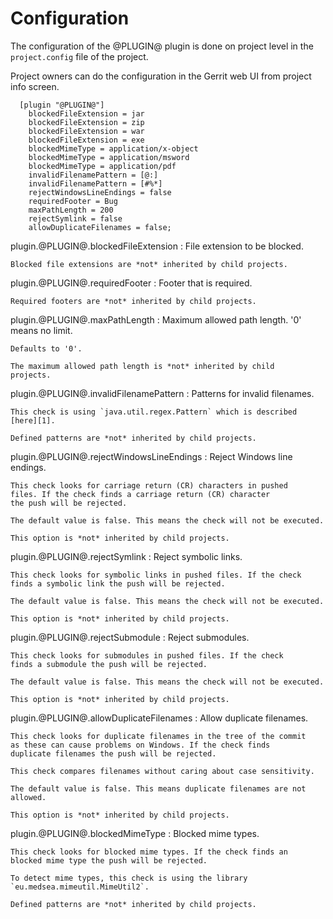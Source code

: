 Configuration
=============

The configuration of the @PLUGIN@ plugin is done on project level in
the `project.config` file of the project.

Project owners can do the configuration in the Gerrit web UI from
project info screen.

```
  [plugin "@PLUGIN@"]
    blockedFileExtension = jar
    blockedFileExtension = zip
    blockedFileExtension = war
    blockedFileExtension = exe
    blockedMimeType = application/x-object
    blockedMimeType = application/msword
    blockedMimeType = application/pdf
    invalidFilenamePattern = [@:]
    invalidFilenamePattern = [#%*]
    rejectWindowsLineEndings = false
    requiredFooter = Bug
    maxPathLength = 200
    rejectSymlink = false
    allowDuplicateFilenames = false;
```

plugin.@PLUGIN@.blockedFileExtension
:	File extension to be blocked.

	Blocked file extensions are *not* inherited by child projects.

plugin.@PLUGIN@.requiredFooter
:	Footer that is required.

	Required footers are *not* inherited by child projects.

plugin.@PLUGIN@.maxPathLength
:	Maximum allowed path length. '0' means no limit.

	Defaults to '0'.

	The maximum allowed path length is *not* inherited by child
	projects.

plugin.@PLUGIN@.invalidFilenamePattern
:	Patterns for invalid filenames.

	This check is using `java.util.regex.Pattern` which is described
	[here][1].

	Defined patterns are *not* inherited by child projects.

[1]: https://docs.oracle.com/javase/7/docs/api/java/util/regex/Pattern.html

plugin.@PLUGIN@.rejectWindowsLineEndings
:	Reject Windows line endings.

	This check looks for carriage return (CR) characters in pushed
	files. If the check finds a carriage return (CR) character
	the push will be rejected.

	The default value is false. This means the check will not be executed.

	This option is *not* inherited by child projects.

plugin.@PLUGIN@.rejectSymlink
:	Reject symbolic links.

	This check looks for symbolic links in pushed files. If the check
	finds a symbolic link the push will be rejected.

	The default value is false. This means the check will not be executed.

	This option is *not* inherited by child projects.

plugin.@PLUGIN@.rejectSubmodule
:	Reject submodules.

	This check looks for submodules in pushed files. If the check
	finds a submodule the push will be rejected.

	The default value is false. This means the check will not be executed.

	This option is *not* inherited by child projects.

plugin.@PLUGIN@.allowDuplicateFilenames
:	Allow duplicate filenames.

	This check looks for duplicate filenames in the tree of the commit
	as these can cause problems on Windows. If the check finds
	duplicate filenames the push will be rejected.

	This check compares filenames without caring about case sensitivity.

	The default value is false. This means duplicate filenames are not
	allowed.

	This option is *not* inherited by child projects.

plugin.@PLUGIN@.blockedMimeType
:	Blocked mime types.

	This check looks for blocked mime types. If the check finds an
	blocked mime type the push will be rejected.

	To detect mime types, this check is using the library
	`eu.medsea.mimeutil.MimeUtil2`.

	Defined patterns are *not* inherited by child projects.
